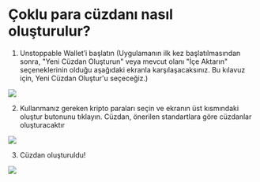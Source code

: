 # Çoklu para cüzdanı nasıl oluşturulur?

1. Unstoppable Wallet’i başlatın (Uygulamanın ilk kez başlatılmasından sonra, "Yeni Cüzdan Oluşturun" veya mevcut olanı "İçe Aktarın" seçeneklerinin olduğu aşağıdaki ekranla karşılaşacaksınız. Bu kılavuz için, Yeni Cüzdan Oluştur'u seçeceğiz.)

![](../images/ios-create-welcome-s.png)

2. Kullanmanız gereken kripto paraları seçin ve ekranın üst kısmındaki oluştur butonunu tıklayın. Cüzdan, önerilen standartlara göre cüzdanlar oluşturacaktır

![](../images/ios-create-choosecoin-s.png)

3. Cüzdan oluşturuldu!

![](../images/ios-create-balance-s.png)

